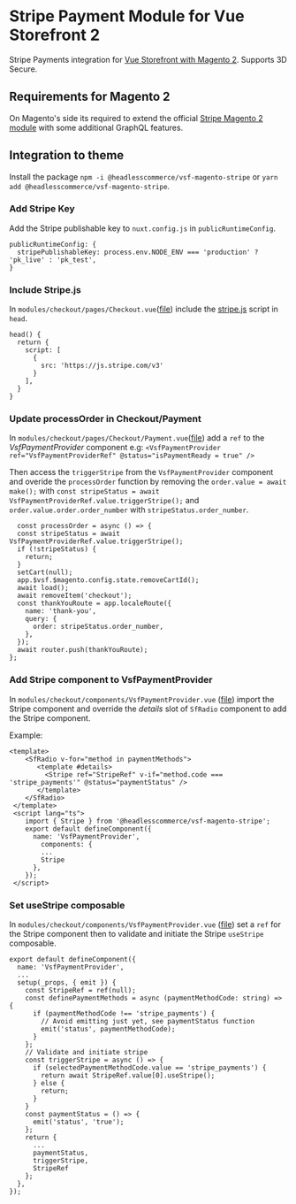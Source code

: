 # Stripe Payment Module for Vue Storefront 2

Stripe Payments integration for [Vue Storefront with Magento 2](https://github.com/vuestorefront/magento2). Supports 3D Secure.

## Requirements for Magento 2
On Magento's side its required to extend the official [Stripe Magento 2 module](https://marketplace.magento.com/stripe-stripe-payments.html) with some additional GraphQL features. 

## Integration to theme
Install the package `npm -i @headlesscommerce/vsf-magento-stripe` or `yarn add @headlesscommerce/vsf-magento-stripe`.

### Add Stripe Key 
Add the Stripe publishable key to `nuxt.config.js` in `publicRuntimeConfig`.

```
publicRuntimeConfig: {
  stripePublishableKey: process.env.NODE_ENV === 'production' ? 'pk_live' : 'pk_test',
}
```

###  Include Stripe.js
In `modules/checkout/pages/Checkout.vue`([file](https://github.com/vuestorefront/storefront-nuxt2-magento2/blob/main/modules/checkout/pages/Checkout.vue)) include the [stripe.js](https://stripe.com/docs/js) script in `head`.

```
head() {
  return {
    script: [
      {
        src: 'https://js.stripe.com/v3'
      }
    ],
  }
}
```

### Update processOrder in Checkout/Payment
In `modules/checkout/pages/Checkout/Payment.vue`([file](https://github.com/vuestorefront/storefront-nuxt2-magento2/blob/main/modules/checkout/pages/Checkout/Payment.vue)) add a `ref` to the _VsfPaymentProvider_ component e.g:
 `<VsfPaymentProvider  ref="VsfPaymentProviderRef" @status="isPaymentReady = true" />`
 
Then access the `triggerStripe` from the `VsfPaymentProvider` component and overide the `processOrder` function by removing the `order.value = await make();` with `const stripeStatus = await VsfPaymentProviderRef.value.triggerStripe();` and `order.value.order.order_number` with `stripeStatus.order_number`.

```
  const processOrder = async () => {
  const stripeStatus = await VsfPaymentProviderRef.value.triggerStripe();
  if (!stripeStatus) {
    return;
  }
  setCart(null);
  app.$vsf.$magento.config.state.removeCartId();
  await load();
  await removeItem('checkout');
  const thankYouRoute = app.localeRoute({
    name: 'thank-you',
    query: {
      order: stripeStatus.order_number,
    },
  });
  await router.push(thankYouRoute);
};
```
### Add Stripe component to VsfPaymentProvider
In `modules/checkout/components/VsfPaymentProvider.vue` ([file](https://github.com/vuestorefront/storefront-nuxt2-magento2/blob/main/modules/checkout/components/VsfPaymentProvider.vue)) import the Stripe component and override the _details_ slot of `SfRadio` component to add the Stripe component. 

Example:
```
<template>
    <SfRadio v-for="method in paymentMethods">
       <template #details>
         <Stripe ref="StripeRef" v-if="method.code === 'stripe_payments'" @status="paymentStatus" />
       </template>
    </SfRadio>
 </template>
 <script lang="ts">
    import { Stripe } from '@headlesscommerce/vsf-magento-stripe';
    export default defineComponent({
      name: 'VsfPaymentProvider',
        components: {
        ...
        Stripe
      },
    });
 </script>
```


### Set useStripe composable
In `modules/checkout/components/VsfPaymentProvider.vue` ([file](https://github.com/vuestorefront/storefront-nuxt2-magento2/blob/main/modules/checkout/components/VsfPaymentProvider.vue)) set a `ref` for the Stripe component then to validate and initiate the Stripe `useStripe` composable.

```
export default defineComponent({
  name: 'VsfPaymentProvider',
  ...
  setup(_props, { emit }) {
    const StripeRef = ref(null);
    const definePaymentMethods = async (paymentMethodCode: string) => {
      if (paymentMethodCode !== 'stripe_payments') {
        // Avoid emitting just yet, see paymentStatus function
        emit('status', paymentMethodCode);
      }
    };
    // Validate and initiate stripe
    const triggerStripe = async () => {
      if (selectedPaymentMethodCode.value == 'stripe_payments') {
        return await StripeRef.value[0].useStripe();
      } else {
        return;
      }
    }
    const paymentStatus = () => {
      emit('status', 'true');
    };
    return {
      ...
      paymentStatus,
      triggerStripe,
      StripeRef
    };
  },
});
```

